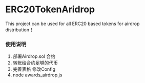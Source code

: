 # ERC20TokenAridrop
This project can be used for all ERC20 based tokens for airdrop distribution！

### 使用说明

1. 部署Airdrop.sol 合约 
2. 转账给合约足够的代币
3. 完善表格  修改Config
4. node awards_airdrop.js